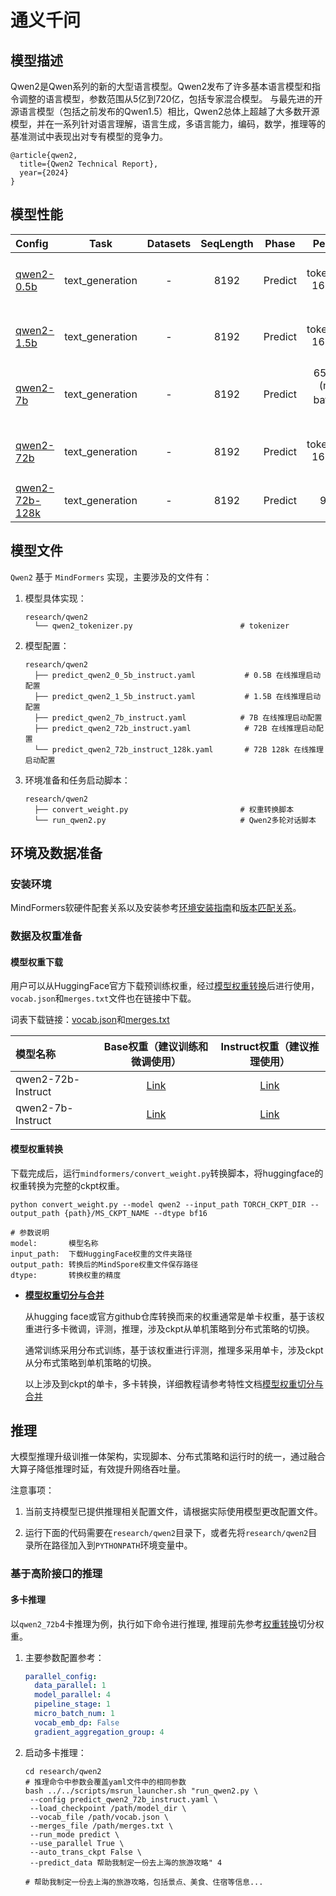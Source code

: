# 通义千问

## 模型描述

Qwen2是Qwen系列的新的大型语言模型。Qwen2发布了许多基本语言模型和指令调整的语言模型，参数范围从5亿到720亿，包括专家混合模型。
与最先进的开源语言模型（包括之前发布的Qwen1.5）相比，Qwen2总体上超越了大多数开源模型，并在一系列针对语言理解，语言生成，多语言能力，编码，数学，推理等的基准测试中表现出对专有模型的竞争力。

```text
@article{qwen2,
  title={Qwen2 Technical Report},
  year={2024}
}
```

## 模型性能

| Config                                     |       Task       |     Datasets      |  SeqLength  |        Phase        |  Performance  |
|:-------------------------------------------|:----------------:|:-----------------:|:-----------:|:-------------------:|:-------------------------:|
| [qwen2-0.5b](./predict_qwen2_0_5b_instruct.yaml)   | text_generation  |  -  |    8192    |  Predict   |          1907 tokens/s(mindie 16 batch_size 单卡)             |
| [qwen2-1.5b](./predict_qwen2_1_5b_instruct.yaml) | text_generation  |  -  |    8192    |  Predict   |          1354 tokens/s(mindie 16 batch_size 单卡)           |
| [qwen2-7b](./predict_qwen2_7b_instruct.yaml) | text_generation  |  -  |    8192    |  Predict   |            653 tokens/s (mindie 16 batch_size 单卡)          |
| [qwen2-72b](./predict_qwen2_72b_instruct.yaml) | text_generation  |  -  |    8192    |  Predict   |            247 tokens/s(mindie 16 batch_size 四卡)           |
| [qwen2-72b-128k](./predict_qwen2_72b_instruct_128k.yaml)   | text_generation  |  -  |    8192    |  Predict   |        9 tokens/s             |

## 模型文件

`Qwen2` 基于 `MindFormers` 实现，主要涉及的文件有：

1. 模型具体实现：

   ```text
   research/qwen2
     └── qwen2_tokenizer.py                        # tokenizer
   ```

2. 模型配置：

   ```text
   research/qwen2
     ├── predict_qwen2_0_5b_instruct.yaml           # 0.5B 在线推理启动配置
     ├── predict_qwen2_1_5b_instruct.yaml           # 1.5B 在线推理启动配置
     ├── predict_qwen2_7b_instruct.yaml            # 7B 在线推理启动配置
     ├── predict_qwen2_72b_instruct.yaml            # 72B 在线推理启动配置
     └── predict_qwen2_72b_instruct_128k.yaml       # 72B 128k 在线推理启动配置
   ```

3. 环境准备和任务启动脚本：

   ```text
   research/qwen2
     ├── convert_weight.py                         # 权重转换脚本
     └── run_qwen2.py                              # Qwen2多轮对话脚本
   ```

## 环境及数据准备

### 安装环境

MindFormers软硬件配套关系以及安装参考[环境安装指南](../../README.md#源码编译安装)和[版本匹配关系](../../README.md#版本匹配关系)。

### 数据及权重准备

#### 模型权重下载

用户可以从HuggingFace官方下载预训练权重，经过[模型权重转换](#模型权重转换)后进行使用，`vocab.json`和`merges.txt`文件也在链接中下载。

词表下载链接：[vocab.json](https://huggingface.co/Qwen/Qwen2-72B-Instruct/blob/main/vocab.json)和[merges.txt](https://huggingface.co/Qwen/Qwen2-72B-Instruct/blob/main/merges.txt)

| 模型名称        |                     Base权重（建议训练和微调使用）                     |                         Instruct权重（建议推理使用）                         |
|:------------|:---------------------------------------------------------:|:--------------------------------------------------------------:|
| qwen2-72b-Instruct | [Link](https://huggingface.co/Qwen/Qwen2-72B/tree/main) | [Link](https://huggingface.co/Qwen/Qwen2-72B-Instruct/tree/main) |
| qwen2-7b-Instruct | [Link](https://huggingface.co/Qwen/Qwen2-7B/tree/main) | [Link](https://huggingface.co/Qwen/Qwen2-7B-Instruct/tree/main) |

#### 模型权重转换

下载完成后，运行`mindformers/convert_weight.py`转换脚本，将huggingface的权重转换为完整的ckpt权重。

```shell
python convert_weight.py --model qwen2 --input_path TORCH_CKPT_DIR --output_path {path}/MS_CKPT_NAME --dtype bf16

# 参数说明
model:       模型名称
input_path:  下载HuggingFace权重的文件夹路径
output_path: 转换后的MindSpore权重文件保存路径
dtype:       转换权重的精度
```

- **[模型权重切分与合并](../../docs/feature_cards/Transform_Ckpt.md)**

  从hugging face或官方github仓库转换而来的权重通常是单卡权重，基于该权重进行多卡微调，评测，推理，涉及ckpt从单机策略到分布式策略的切换。

  通常训练采用分布式训练，基于该权重进行评测，推理多采用单卡，涉及ckpt从分布式策略到单机策略的切换。

  以上涉及到ckpt的单卡，多卡转换，详细教程请参考特性文档[模型权重切分与合并](../../docs/feature_cards/Transform_Ckpt.md)

## 推理

大模型推理升级训推一体架构，实现脚本、分布式策略和运行时的统一，通过融合大算子降低推理时延，有效提升网络吞吐量。

注意事项：

1. 当前支持模型已提供推理相关配置文件，请根据实际使用模型更改配置文件。

2. 运行下面的代码需要在`research/qwen2`目录下，或者先将`research/qwen2`目录所在路径加入到`PYTHONPATH`环境变量中。

### 基于高阶接口的推理

#### 多卡推理

以`qwen2_72b`4卡推理为例，执行如下命令进行推理, 推理前先参考[权重转换](../../docs/feature_cards/Transform_Ckpt.md)切分权重。

1. 主要参数配置参考：

   ```yaml
   parallel_config:
     data_parallel: 1
     model_parallel: 4
     pipeline_stage: 1
     micro_batch_num: 1
     vocab_emb_dp: False
     gradient_aggregation_group: 4
   ```

2. 启动多卡推理：

   ```shell
   cd research/qwen2
   # 推理命令中参数会覆盖yaml文件中的相同参数
   bash ../../scripts/msrun_launcher.sh "run_qwen2.py \
    --config predict_qwen2_72b_instruct.yaml \
    --load_checkpoint /path/model_dir \
    --vocab_file /path/vocab.json \
    --merges_file /path/merges.txt \
    --run_mode predict \
    --use_parallel True \
    --auto_trans_ckpt False \
    --predict_data 帮助我制定一份去上海的旅游攻略" 4

   # 帮助我制定一份去上海的旅游攻略，包括景点、美食、住宿等信息...
   ```

